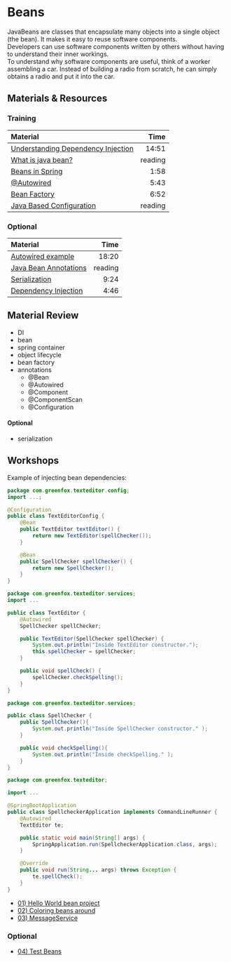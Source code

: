 # Beans

JavaBeans are classes that encapsulate many objects into a single object (the bean). It makes it easy to reuse software components.</br>
Developers can use software components written by others without having to understand their inner workings.</br>
To understand why software components are useful, think of a worker assembling a car. Instead of building a radio from scratch, he can simply obtains a radio and put it into the car.

## Materials & Resources

### Training

| Material | Time |
|:-------- |-----:|
|[Understanding Dependency Injection](https://www.youtube.com/watch?v=GB8k2-Egfv0)|14:51|
|[What is java bean?](https://www.javatpoint.com/java-bean)|reading|
|[Beans in Spring](https://www.youtube.com/watch?v=P0m1dW0LJeE&t)|1:58|
|[@Autowired](https://www.youtube.com/watch?v=HFt_q0wYYLU&t)|5:43|
|[Bean Factory](https://www.youtube.com/watch?v=xlWwMSu5I70)|6:52|
|[Java Based Configuration](https://www.tutorialspoint.com/spring/spring_java_based_configuration.htm)|reading|


### Optional
| Material | Time |
|:-------- |-----:|
|[Autowired example](https://www.youtube.com/watch?v=xTGkWSZkyNg)|18:20|
|[Java Bean Annotations](http://docs.spring.io/spring-javaconfig/docs/1.0.0.M4/reference/html/ch02s02.html)|reading|
|[Serialization](https://www.youtube.com/watch?v=6MisF1sxBTo)|9:24|
|[Dependency Injection](https://www.youtube.com/watch?v=IKD2-MAkXyQ)|4:46|

## Material Review
- DI
- bean
- spring container
- object lifecycle
- bean factory
- annotations
  - @Bean
  - @Autowired
  - @Component
  - @ComponentScan
  - @Configuration


#### Optional
- serialization

## Workshops

Example of injecting bean dependencies:

```java
package com.greenfox.texteditor.config;
import ...;

@Configuration
public class TextEditorConfig {
    @Bean
    public TextEditor textEditor() {
        return new TextEditor(spellChecker());
    }

    @Bean
    public SpellChecker spellChecker() {
        return new SpellChecker();
    }
}
```
```java
package com.greenfox.texteditor.services;
import ...

public class TextEditor {
    @Autowired
    SpellChecker spellChecker;

    public TextEditor(SpellChecker spellChecker) {
        System.out.println("Inside TextEditor constructor.");
        this.spellChecker = spellChecker;
    }

    public void spellCheck() {
        spellChecker.checkSpelling();
    }
}
```
```java
package com.greenfox.texteditor.services;

public class SpellChecker {
    public SpellChecker(){
        System.out.println("Inside SpellChecker constructor." );
    }

    public void checkSpelling(){
        System.out.println("Inside checkSpelling." );
    }
}
```
```java
package com.greenfox.texteditor;

import ...

@SpringBootApplication
public class SpellcheckerApplication implements CommandLineRunner {
	@Autowired
	TextEditor te;

	public static void main(String[] args) {
		SpringApplication.run(SpellcheckerApplication.class, args);
	}

	@Override
	public void run(String... args) throws Exception {
		te.spellCheck();
	}
}
```

- [01) Hello World bean project](helloworld/java.md)
- [02) Coloring beans around](coloring/java.md)
- [03) MessageService](messageservice/java.md)

### Optional

- [04) Test Beans](test/java.md)
